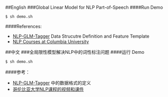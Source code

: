 ##English
###Global Linear Model for NLP Part-of-Speech
####Run Demo
```bash
$ sh demo.sh
```
####References:
* [NLP-GLM-Tagger](https://github.com/JimJarvis/NLP-GLM-Tagger) Data Strucutre Definition and Feature Template
* [NLP Courses at Columbia University](http://www1.cs.columbia.edu/nlp/index.cgi)

##中文
###全局限性模型解决NLP中的词性标注问题
####运行 Demo
```bash
$ sh demo.sh
```
####参考：
* [NLP-GLM-Tagger](https://github.com/JimJarvis/NLP-GLM-Tagger) 中的数据格式的定义
* [哥伦比亚大学NLP课程的视频和课件](http://www1.cs.columbia.edu/nlp/index.cgi)
